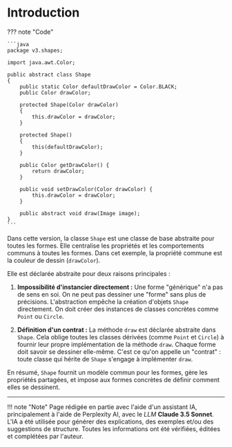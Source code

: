 # Introduction

??? note "Code"

    ```java
    package v3.shapes;
    
    import java.awt.Color;
    
    public abstract class Shape
    {
        public static Color defaultDrawColor = Color.BLACK;
        public Color drawColor;
    
        protected Shape(Color drawColor)
        {
            this.drawColor = drawColor;
        }
        
        protected Shape()
        {
            this(defaultDrawColor);
        }
    
        public Color getDrawColor() {
            return drawColor;
        }
    
        public void setDrawColor(Color drawColor) {
            this.drawColor = drawColor;
        }
    
        public abstract void draw(Image image);
    }
    ```


Dans cette version, la classe `Shape` est une classe de base abstraite pour toutes les formes. Elle centralise les
propriétés et les comportements communs à toutes les formes. Dans cet exemple, la propriété commune est la couleur de
dessin (`drawColor`).

Elle est déclarée abstraite pour deux raisons principales :

1. **Impossibilité d'instancier directement :** Une forme "générique" n'a pas de sens en soi. On ne peut pas dessiner
   une "forme" sans plus de précisions. L'abstraction empêche la création d'objets `Shape` directement. On doit créer
   des instances de classes concrètes comme `Point` ou `Circle`.

2. **Définition d'un contrat :** La méthode `draw` est déclarée abstraite dans `Shape`. Cela oblige toutes les classes
   dérivées (comme `Point` et `Circle`) à fournir leur propre implémentation de la méthode `draw`. Chaque forme doit
   savoir se dessiner elle-même. C'est ce qu'on appelle un "contrat" : toute classe qui hérite de `Shape` s'engage à
   implémenter `draw`.

En résumé, `Shape` fournit un modèle commun pour les formes, gère les propriétés partagées, et impose aux formes
concrètes de définir comment elles se dessinent.



-------

!!! note "Note"
      Page rédigée en partie avec l'aide d'un assistant IA, principalement à l'aide de Perplexity AI, avec le *LLM*
      **Claude 3.5 Sonnet**. L'IA a été utilisée pour générer des explications, des exemples et/ou des suggestions de
      structure. Toutes les informations ont été vérifiées, éditées et complétées par l'auteur.